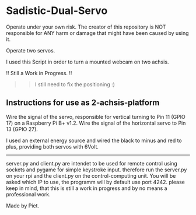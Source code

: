 # Sadistic-Dual-Servo
Operate under your own risk.
The creator of this repository is NOT responsible for ANY harm or damage that might have been caused by using it.


Operate two servos.

I used this Script in order to turn a mounted webcam on two achsis. 


!! Still a Work in Progress. !!
>>I still need to fix the positioning :)



Instructions for use as 2-achsis-platform
----------------------------------------------------------------------------

Wire the signal of the servo, responsible for vertical turning to Pin 11 (GPIO 17) on a Raspberry Pi B+ v1.2.
Wire the signal of the horizontal servo to Pin 13 (GPIO 27).

I used an external energy source and wired the black to minus and red to plus, providing both servos with 6Volt.

----------------------------------------------------------------------------

server.py and client.py are intendet to be used for remote control using sockets and pygame for simple keystroke input.
therefore run the server.py on your rpi and the client.py on the control-computing unit. You will be asked which IP to use,
the programm will by default use port 4242.
please keep in mind, that this is still a work in progress and by no means a professional work.


Made by Piet.
